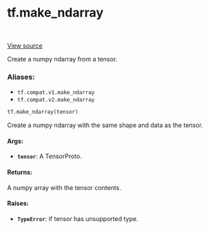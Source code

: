 <div itemscope itemtype="http://developers.google.com/ReferenceObject">
<meta itemprop="name" content="tf.make_ndarray" />
<meta itemprop="path" content="Stable" />
</div>

# tf.make_ndarray

<!-- Insert buttons -->

<table class="tfo-notebook-buttons tfo-api" align="left">
</table>

<a target="_blank" href="/code/stable/tensorflow/python/framework/tensor_util.py">View source</a>



<!-- Start diff -->
Create a numpy ndarray from a tensor.

### Aliases:

* `tf.compat.v1.make_ndarray`
* `tf.compat.v2.make_ndarray`


``` python
tf.make_ndarray(tensor)
```



<!-- Placeholder for "Used in" -->

Create a numpy ndarray with the same shape and data as the tensor.

#### Args:


* <b>`tensor`</b>: A TensorProto.


#### Returns:

A numpy array with the tensor contents.



#### Raises:


* <b>`TypeError`</b>: if tensor has unsupported type.